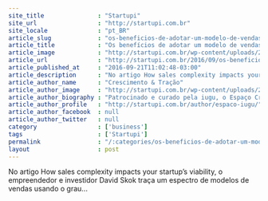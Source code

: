 ```yaml
---
site_title               : "Startupi"
site_url                 : "http://startupi.com.br"
site_locale              : "pt_BR"
article_slug             : "os-beneficios-de-adotar-um-modelo-de-vendas-low-touch"
article_title            : "Os benefícios de adotar um modelo de vendas low-touch"
article_image            : "http://startupi.com.br/wp-content/uploads/2016/09/201609-startupi-img-capa-870x250.jpeg"
article_url              : "http://startupi.com.br/2016/09/os-beneficios-de-adotar-um-modelo-de-vendas-low-touch/"
article_published_at     : "2016-09-21T11:02:48-03:00"
article_description      : "No artigo How sales complexity impacts your startup’s viability, o empreendedor e investidor David Skok traça um espectro de modelos de vendas usando o grau..."
article_author_name      : "Crescimento & Tração"
article_author_image     : "http://startupi.com.br/wp-content/uploads/2016/05/crescimento_tracao_logo_iugu_startupi-170x170.png"
article_author_biography : "Patrocinado e curado pela iugu, o Espaço Crescimento & Tração é voltado para as empresas que querem decolar, ir além da fase operacional, para se destacar no mercado. Reúne temas como growth, marketing digital e cultura de startup."
article_author_profile   : "http://startupi.com.br/author/espaco-iugu/"
article_author_facebook  : null
article_author_twitter   : null
category                 : ['business']
tags                     : ['Startupi']
permalink                : "/:categories/os-beneficios-de-adotar-um-modelo-de-vendas-low-touch/"
layout                   : post
---
```


No artigo How sales complexity impacts your startup’s viability, o empreendedor e investidor David Skok traça um espectro de modelos de vendas usando o grau...

